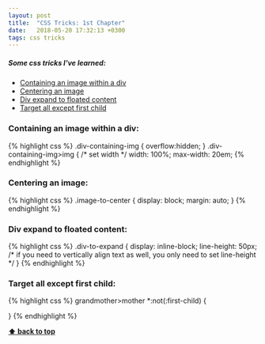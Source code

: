 ```yaml
---
layout: post
title:  "CSS Tricks: 1st Chapter"
date:   2018-05-20 17:32:13 +0300
tags: css tricks
---
```

##### Some css tricks I've learned:
  * [Containing an image within a div](#containing-an-image-within-a-div)
  * [Centering an image](#centering-an-image)
  * [Div expand to floated content](#div-expand-to-floated-content)
  * [Target all except first child](#target-all-except-first-child)

<div class="article-spacing"></div>

### Containing an image within a div:
{% highlight css %}
.div-containing-img {
  overflow:hidden; 
}
.div-containing-img>img {
  /* set width */
  width: 100%;
  max-width: 20em;
{% endhighlight %}

### Centering an image:
{% highlight css %}
.image-to-center {
  display: block;
  margin: auto;
}
{% endhighlight %}

### Div expand to floated content:
{% highlight css %}
.div-to-expand {
  display: inline-block;
  line-height: 50px; 
  /* if you need to vertically align text as well,
   you only need to set line-height */
}
{% endhighlight %}

### Target all except first child:
{% highlight css %}
grandmother>mother *:not(:first-child) {
  
}
{% endhighlight %}

**[⬆ back to top](#some-css-tricks-ive-learned)**